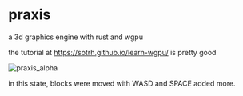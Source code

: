 # praxis
a 3d graphics engine with rust and wgpu

the tutorial at 
https://sotrh.github.io/learn-wgpu/
is pretty good


![praxis_alpha](https://github.com/user-attachments/assets/b11728ea-1511-48e2-b3bf-1b891b90748b)

in this state, blocks were moved with WASD and SPACE added more.
